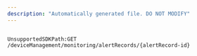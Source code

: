 ```yaml
---
description: "Automatically generated file. DO NOT MODIFY"
---
```


```powershellv2

UnsupportedSDKPath:GET /deviceManagement/monitoring/alertRecords/{alertRecord-id}

```